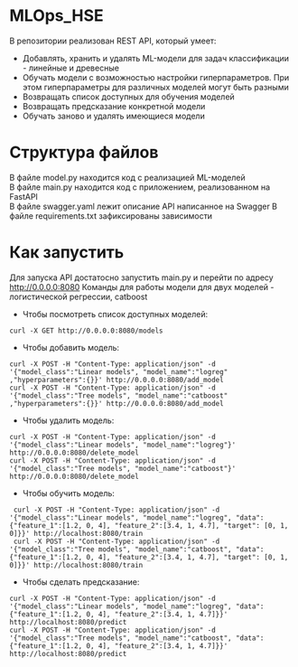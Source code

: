 # MLOps_HSE
В репозитории реализован REST API, который умеет:
* Добавлять, хранить и удалять ML-модели для задач классификации - линейные и древесные
* Обучать модели с возможностью настройки гиперпараметров. При этом гиперпараметры для различных моделей могут быть разными
* Возвращать список доступных для обучения моделей
* Возвращать предсказание конкретной модели
* Обучать заново и удалять имеющиеся модели

# Структура файлов
В файле model.py находится код с реализацией ML-моделей  
В файле main.py находится код с приложением, реализованном на FastAPI  
В файле swagger.yaml лежит описание API написанное на Swagger
В файле requirements.txt зафиксированы зависимости

# Как запустить
Для запуска API достатосно запустить main.py и перейти по адресу http://0.0.0.0:8080
Команды для работы модели для двух моделей - логистической регрессии, catboost
* Чтобы посмотреть список доступных моделей:
```
curl -X GET http://0.0.0.0:8080/models
```
* Чтобы добавить модель:
```
curl -X POST -H "Content-Type: application/json" -d '{"model_class":"Linear models", "model_name":"logreg" ,"hyperparameters":{}}' http://0.0.0.0:8080/add_model    
curl -X POST -H "Content-Type: application/json" -d '{"model_class":"Tree models", "model_name":"catboost" ,"hyperparameters":{}}' http://0.0.0.0:8080/add_model       
```
* Чтобы удалить модель:
```
curl -X POST -H "Content-Type: application/json" -d '{"model_class":"Linear models", "model_name":"logreg"}' http://0.0.0.0:8080/delete_model
curl -X POST -H "Content-Type: application/json" -d '{"model_class":"Tree models", "model_name":"catboost"}' http://0.0.0.0:8080/delete_model
```
* Чтобы обучить модель:
```
 curl -X POST -H "Content-Type: application/json" -d '{"model_class":"Linear models", "model_name":"logreg", "data":{"feature_1":[1.2, 0, 4], "feature_2":[3.4, 1, 4.7], "target": [0, 1, 0]}}' http://localhost:8080/train
 curl -X POST -H "Content-Type: application/json" -d '{"model_class":"Tree models", "model_name":"catboost", "data":{"feature_1":[1.2, 0, 4], "feature_2":[3.4, 1, 4.7], "target": [0, 1, 0]}}' http://localhost:8080/train
```
* Чтобы сделать предсказание:
```
curl -X POST -H "Content-Type: application/json" -d '{"model_class":"Linear models", "model_name":"logreg", "data":{"feature_1":[1.2, 0, 4], "feature_2":[3.4, 1, 4.7]}}' http://localhost:8080/predict  
curl -X POST -H "Content-Type: application/json" -d '{"model_class":"Tree models", "model_name":"catboost", "data":{"feature_1":[1.2, 0, 4], "feature_2":[3.4, 1, 4.7]}}' http://localhost:8080/predict
```
